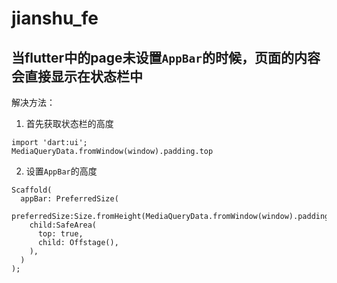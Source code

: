 # jianshu_fe

## 当flutter中的page未设置`AppBar`的时候，页面的内容会直接显示在状态栏中

解决方法： 
  1. 首先获取状态栏的高度

    
    import 'dart:ui';
    MediaQueryData.fromWindow(window).padding.top
    
  2. 设置`AppBar`的高度

    Scaffold(
      appBar: PreferredSize(
        preferredSize:Size.fromHeight(MediaQueryData.fromWindow(window).padding.top),
        child:SafeArea(
          top: true,
          child: Offstage(),
        ),
      )
    );
    

